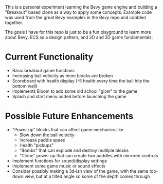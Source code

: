This is a personal experiment learning the Bevy game engine and building a "Breakout" based clone as a way to apply some concepts. Example code was used from the great Bevy examples in the Bevy repo and cobbled together. 

The goals I have for this repo is just to be a fun playground to learn more about Bevy, ECS as a design pattern, and 2D and 3D game fundamentals.

# Current Functionality
* Basic breakout game functions
* Increasing ball velocity as more blocks are broken
* Scoreboard with health display (-5 health every time the ball hits the bottom wall)
* Implements Bloom to add some old school "glow" to the game
* Splash and start menu added before launching the game

# Possible Future Enhancements
* "Power up" blocks that can affect game mechanics like:
  * Slow down the ball velocity
  * Increase paddle speed
  * Health "pickups"
  * "Bombs" that can explode and destroy multiple blocks
  * "Clone" power up that can create two paddles with mirrored controls
* Implement functions for sound/display settings
* Implement some game music or sound effects
* Consider possibly making a 3d-ish view of the game, with the same top-down view, but at a tilted angle so some of the depth comes through
